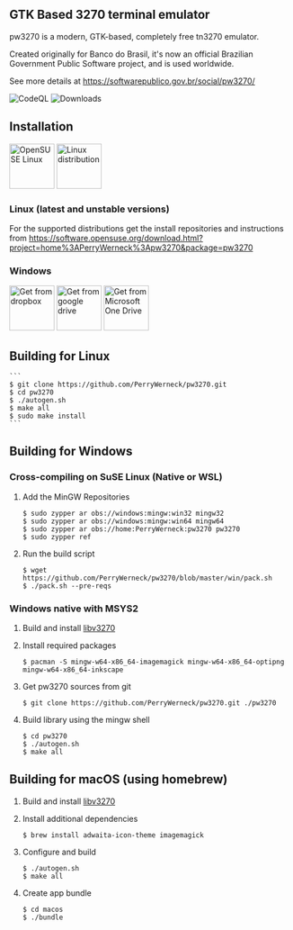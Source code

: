 
## GTK Based 3270 terminal emulator

pw3270 is a modern, GTK-based, completely free tn3270 emulator. 

Created originally for Banco do Brasil, it's now an official Brazilian Government Public Software project, and is used worldwide. 

See more details at https://softwarepublico.gov.br/social/pw3270/

![CodeQL](https://github.com/PerryWerneck/libv3270/workflows/CodeQL/badge.svg?branch=master)
![Downloads](https://img.shields.io/github/downloads/PerryWerneck/pw3270/total.svg)

## Installation

[<img src="https://cdn.jsdelivr.net/npm/simple-icons@3.9.0/icons/opensuse.svg" alt="OpenSUSE Linux" height="80px">](https://software.opensuse.org/package/pw3270)
[<img src="https://cdn.jsdelivr.net/npm/simple-icons@3.9.0/icons/linux.svg" alt="Linux distribution" height="80px">](https://software.opensuse.org/download.html?project=home%3APerryWerneck%3Apw3270&package=pw3270)

### Linux (latest and unstable versions)

For the supported distributions get the install repositories and instructions from https://software.opensuse.org/download.html?project=home%3APerryWerneck%3Apw3270&package=pw3270

### Windows

[<img src="https://cdn.jsdelivr.net/npm/simple-icons@3.9.0/icons/dropbox.svg" alt="Get from dropbox" height="80px">](https://www.dropbox.com/sh/2qy3s6b5s4o4bws/AAAubHE8SBG7r6CJSKPflKN0a?dl=0)
[<img src="https://cdn.jsdelivr.net/npm/simple-icons@3.9.0/icons/googledrive.svg" alt="Get from google drive" height="80px">](https://drive.google.com/drive/folders/1tmtKzGujLVvnIV_knWQXl_TBEC3_9ucL?usp=sharing)
[<img src="https://cdn.jsdelivr.net/npm/simple-icons@3.9.0/icons/microsoftonedrive.svg" alt="Get from Microsoft One Drive" height="80px">](https://onedrive.live.com/?id=D8B46DA0372A6F1A%212208&cid=D8B46DA0372A6F1A)

## Building for Linux

	```
	$ git clone https://github.com/PerryWerneck/pw3270.git
	$ cd pw3270
	$ ./autogen.sh
	$ make all
	$ sudo make install
	```

## Building for Windows

### Cross-compiling on SuSE Linux (Native or WSL)

1. Add the MinGW Repositories

	```shell
	$ sudo zypper ar obs://windows:mingw:win32 mingw32
	$ sudo zypper ar obs://windows:mingw:win64 mingw64
	$ sudo zypper ar obs://home:PerryWerneck:pw3270 pw3270
	$ sudo zypper ref
	```

2. Run the build script

	```shell
	$ wget https://github.com/PerryWerneck/pw3270/blob/master/win/pack.sh
	$ ./pack.sh --pre-reqs
	```

### Windows native with MSYS2

1. Build and install [libv3270](../../../libv3270)

2. Install required packages

	```shell
	$ pacman -S mingw-w64-x86_64-imagemagick mingw-w64-x86_64-optipng mingw-w64-x86_64-inkscape
	```

2. Get pw3270 sources from git

	```
	$ git clone https://github.com/PerryWerneck/pw3270.git ./pw3270
	```

3. Build library using the mingw shell

	```
	$ cd pw3270
	$ ./autogen.sh
	$ make all
	```


## Building for macOS (using homebrew)

1. Build and install [libv3270](../../../libv3270)

2. Install additional dependencies

	```shell
	$ brew install adwaita-icon-theme imagemagick
	```

3. Configure and build

	```shell
	$ ./autogen.sh
	$ make all
	````

4. Create app bundle

	```shell
	$ cd macos
	$ ./bundle
	````

